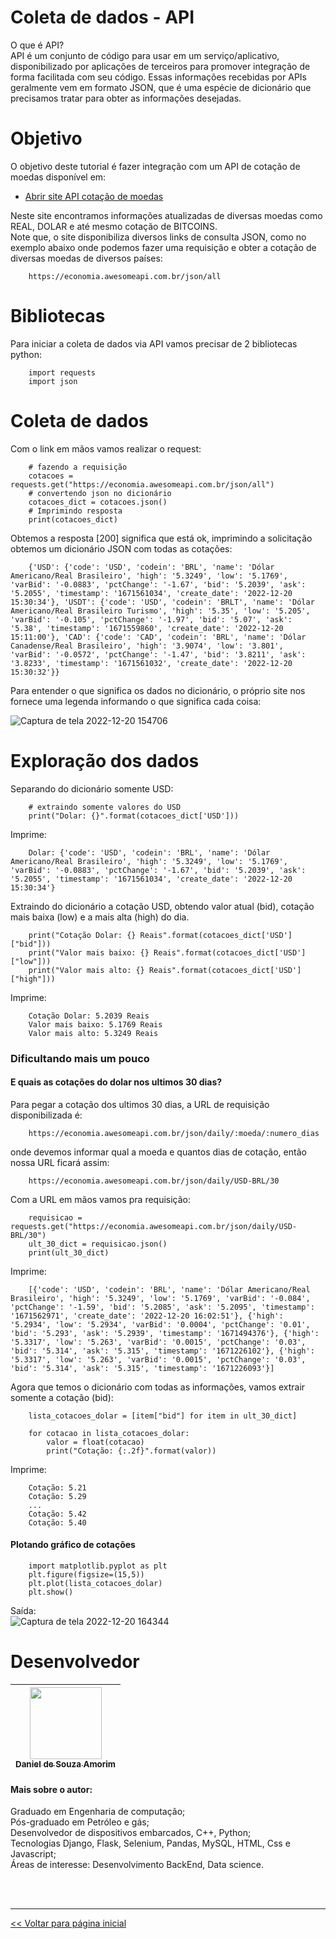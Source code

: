 # Coleta de dados - API

O que é API?<br>
API é um conjunto de código para usar em um serviço/aplicativo, disponibilizado por aplicações de terceiros para promover integração de forma facilitada com seu código. Essas informações recebidas por APIs geralmente vem em formato JSON, que é uma espécie de dicionário que precisamos tratar para obter as informações desejadas.

# Objetivo
O objetivo deste tutorial é fazer integração com um API de cotação de moedas disponível em:<br>

- <a href="https://docs.awesomeapi.com.br/api-de-moedas"> Abrir site API cotação de moedas</a>

Neste site encontramos informações atualizadas de diversas moedas como REAL, DOLAR e até mesmo cotação de BITCOINS.<br>
Note que, o site disponibiliza diversos links de consulta JSON, como no exemplo abaixo onde podemos fazer uma requisição e obter a cotação de diversas moedas de diversos países:

        https://economia.awesomeapi.com.br/json/all

# Bibliotecas 
Para iniciar a coleta de dados via API vamos precisar de 2 bibliotecas python:

        import requests
        import json
        
# Coleta de dados

Com o link em mãos vamos realizar o request:

        # fazendo a requisição
        cotacoes = requests.get("https://economia.awesomeapi.com.br/json/all")
        # convertendo json no dicionário
        cotacoes_dict = cotacoes.json()
        # Imprimindo resposta
        print(cotacoes_dict)
        
Obtemos a resposta [200] significa que está ok, imprimindo a solicitação obtemos um dicionário JSON com todas as cotações:

        {'USD': {'code': 'USD', 'codein': 'BRL', 'name': 'Dólar Americano/Real Brasileiro', 'high': '5.3249', 'low': '5.1769', 'varBid': '-0.0883', 'pctChange': '-1.67', 'bid': '5.2039', 'ask': '5.2055', 'timestamp': '1671561034', 'create_date': '2022-12-20 15:30:34'}, 'USDT': {'code': 'USD', 'codein': 'BRLT', 'name': 'Dólar Americano/Real Brasileiro Turismo', 'high': '5.35', 'low': '5.205', 'varBid': '-0.105', 'pctChange': '-1.97', 'bid': '5.07', 'ask': '5.38', 'timestamp': '1671559860', 'create_date': '2022-12-20 15:11:00'}, 'CAD': {'code': 'CAD', 'codein': 'BRL', 'name': 'Dólar Canadense/Real Brasileiro', 'high': '3.9074', 'low': '3.801', 'varBid': '-0.0572', 'pctChange': '-1.47', 'bid': '3.8211', 'ask': '3.8233', 'timestamp': '1671561032', 'create_date': '2022-12-20 15:30:32'}}

Para entender o que significa os dados no dicionário, o próprio site nos fornece uma legenda informando o que significa cada coisa:

![Captura de tela 2022-12-20 154706](https://user-images.githubusercontent.com/115194365/208743390-f5e2fdbb-8447-4fdf-9ce5-0a7d259e8334.png)

# Exploração dos dados

Separando do dicionário somente USD:

        # extraindo somente valores do USD
        print("Dolar: {}".format(cotacoes_dict['USD']))
        
Imprime:

        Dolar: {'code': 'USD', 'codein': 'BRL', 'name': 'Dólar Americano/Real Brasileiro', 'high': '5.3249', 'low': '5.1769', 'varBid': '-0.0883', 'pctChange': '-1.67', 'bid': '5.2039', 'ask': '5.2055', 'timestamp': '1671561034', 'create_date': '2022-12-20 15:30:34'}

Extraindo do dicionário a cotação USD, obtendo valor atual (bid), cotação mais baixa (low) e a mais alta (high) do dia.

        print("Cotação Dolar: {} Reais".format(cotacoes_dict['USD']["bid"]))
        print("Valor mais baixo: {} Reais".format(cotacoes_dict['USD']["low"]))
        print("Valor mais alto: {} Reais".format(cotacoes_dict['USD']["high"]))

Imprime:

        Cotação Dolar: 5.2039 Reais
        Valor mais baixo: 5.1769 Reais
        Valor mais alto: 5.3249 Reais

### Dificultando mais um pouco
#### E quais as cotações do dolar nos ultimos 30 dias?
Para pegar a cotação dos ultimos 30 dias, a URL de requisição disponibilizada é:

        https://economia.awesomeapi.com.br/json/daily/:moeda/:numero_dias
        
onde devemos informar qual a moeda e quantos dias de cotação, então nossa URL ficará assim:

        https://economia.awesomeapi.com.br/json/daily/USD-BRL/30
        
Com a URL em mãos vamos pra requisição:

        requisicao = requests.get("https://economia.awesomeapi.com.br/json/daily/USD-BRL/30")
        ult_30_dict = requisicao.json()
        print(ult_30_dict)
        
Imprime:

        [{'code': 'USD', 'codein': 'BRL', 'name': 'Dólar Americano/Real Brasileiro', 'high': '5.3249', 'low': '5.1769', 'varBid': '-0.084', 'pctChange': '-1.59', 'bid': '5.2085', 'ask': '5.2095', 'timestamp': '1671562971', 'create_date': '2022-12-20 16:02:51'}, {'high': '5.2934', 'low': '5.2934', 'varBid': '0.0004', 'pctChange': '0.01', 'bid': '5.293', 'ask': '5.2939', 'timestamp': '1671494376'}, {'high': '5.3317', 'low': '5.263', 'varBid': '0.0015', 'pctChange': '0.03', 'bid': '5.314', 'ask': '5.315', 'timestamp': '1671226102'}, {'high': '5.3317', 'low': '5.263', 'varBid': '0.0015', 'pctChange': '0.03', 'bid': '5.314', 'ask': '5.315', 'timestamp': '1671226093'}]
        
Agora que temos o dicionário com todas as informações, vamos extrair somente a cotação (bid):

        lista_cotacoes_dolar = [item["bid"] for item in ult_30_dict]

        for cotacao in lista_cotacoes_dolar:
            valor = float(cotacao)
            print("Cotação: {:.2f}".format(valor))

Imprime:

        Cotação: 5.21
        Cotação: 5.29
        ...
        Cotação: 5.42
        Cotação: 5.40


#### Plotando gráfico de cotações

        import matplotlib.pyplot as plt
        plt.figure(figsize=(15,5))
        plt.plot(lista_cotacoes_dolar)
        plt.show()

Saída:<br>
![Captura de tela 2022-12-20 164344](https://user-images.githubusercontent.com/115194365/208753120-15503821-8e30-4f8c-97c2-cb89c2c23b67.png)

# Desenvolvedor

| [<img src="https://user-images.githubusercontent.com/115194365/202005566-f6278b6c-4f75-416f-b01c-e79b8d04f02e.jpg" width=115><br><sub>Daniel de Souza Amorim</sub>](https://github.com/DaniellsamorimGit) |
| :---: | 


#### Mais sobre o autor: <br>
Graduado em Engenharia de computação;<br>
Pós-graduado em Petróleo e gás;<br>
Desenvolvedor de dispositivos embarcados, C++, Python;<br>
Tecnologias Django, Flask, Selenium, Pandas, MySQL, HTML, Css e Javascript;<br>
Áreas de interesse: Desenvolvimento BackEnd, Data science.<br>

<br>
<br>
<hr>

[<< Voltar para página inicial](https://github.com/dev-daniel-amorim)
